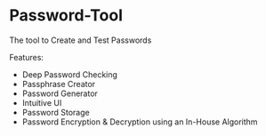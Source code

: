 # Password-Tool
The tool to Create and Test Passwords

Features:
- Deep Password Checking
- Passphrase Creator
- Password Generator
- Intuitive UI
- Password Storage
- Password Encryption & Decryption using an In-House Algorithm